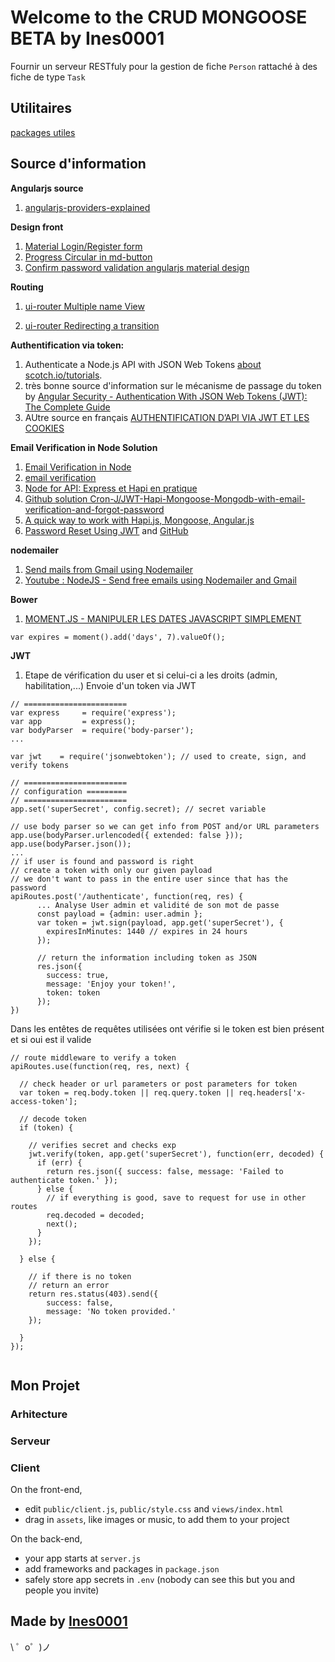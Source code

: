 # Welcome to the CRUD MONGOOSE BETA by Ines0001


Fournir un serveur RESTfuly pour la gestion de fiche `Person` rattaché à des fiche de type `Task`

## Utilitaires

[packages utiles](https://delicious-insights.com/fr/articles/libs-node-js/)

## Source d'information

**Angularjs source**
1. [angularjs-providers-explained](https://gist.github.com/demisx/9605099)

**Design front**
1. [Material Login/Register form](https://www.supinfo.com/articles/single/184-decouverte-angular-material)
1. [Progress Circular in md-button](https://codepen.io/1kohei1/pen/XbwMLQ?editors=1010)
1. [Confirm password validation angularjs material design
](https://stackoverflow.com/questions/45102658/confirm-password-validation-angularjs-material-design)

**Routing**
1. [ui-router Multiple name View](https://github.com/angular-ui/ui-router/wiki/Multiple-Named-Views)

1. [ui-router Redirecting a transition](https://ui-router.github.io/guide/transitionhooks)


**Authentification via token:**
1. Authenticate a Node.js API with JSON Web Tokens [about scotch.io/tutorials](https://scotch.io/tutorials/authenticate-a-node-js-api-with-json-web-tokens).
2. très bonne source d'information sur le mécanisme de passage du token by [Angular Security - Authentication With JSON Web Tokens (JWT): The Complete Guide](https://blog.angular-university.io/angular-jwt-authentication/)
3. AUtre source en français [AUTHENTIFICATION D’API VIA JWT ET LES COOKIES](http://website.simplx.fr/blog/2016/09/27/authentification-api-via-jwt-et-cookies/)

**Email Verification in Node Solution**
1. [Email Verification in Node](https://codemoto.io/coding/nodejs/email-verification-node-express-mongodb)
1. [email verification](https://github.com/whitef0x0/node-email-verification)
1. [Node for API: Express et Hapi en pratique](https://blog.octo.com/node-for-api-express-and-hapi-en-pratique/)
1. [Github solution Cron-J/JWT-Hapi-Mongoose-Mongodb-with-email-verification-and-forgot-password](https://github.com/Cron-J/JWT-Hapi-Mongoose-Mongodb-with-email-verification-and-forgot-password)
1. [A quick way to work with Hapi.js, Mongoose, Angular.js](https://www.cronj.com/blog/hapi-mongoose/)
1. [Password Reset Using JWT](https://www.codementor.io/olatundegaruba/password-reset-using-jwt-ag2pmlck0) and [GitHub](https://github.com/generalgmt/RESTfulAPITutorial/tree/password-reset)

**nodemailer**
1. [Send mails from Gmail using Nodemailer](https://gist.github.com/tanaikech/d225c7adab818a6dc1dfd7783f8c8e4d)
1. [Youtube : NodeJS - Send free emails using Nodemailer and Gmail](https://youtu.be/JJ44WA_eV8E)

**Bower**
1. [MOMENT.JS - MANIPULER LES DATES JAVASCRIPT SIMPLEMENT](https://momentjs.com/)
```
var expires = moment().add('days', 7).valueOf();
```

**JWT**
1. Etape de vérification du user et si celui-ci a les droits (admin, habilitation,...)
Envoie d'un token via JWT
```
// =======================
var express     = require('express');
var app         = express();
var bodyParser  = require('body-parser');
...

var jwt    = require('jsonwebtoken'); // used to create, sign, and verify tokens

// =======================
// configuration =========
// =======================
app.set('superSecret', config.secret); // secret variable

// use body parser so we can get info from POST and/or URL parameters
app.use(bodyParser.urlencoded({ extended: false }));
app.use(bodyParser.json());
...
// if user is found and password is right
// create a token with only our given payload
// we don't want to pass in the entire user since that has the password
apiRoutes.post('/authenticate', function(req, res) {
      ... Analyse User admin et validité de son mot de passe
      const payload = {admin: user.admin };
      var token = jwt.sign(payload, app.get('superSecret'), {
        expiresInMinutes: 1440 // expires in 24 hours
      });

      // return the information including token as JSON
      res.json({
        success: true,
        message: 'Enjoy your token!',
        token: token
      });
})  
```
Dans les entêtes de requêtes utilisées ont vérifie si le token est bien présent
et si oui est il valide
```
// route middleware to verify a token
apiRoutes.use(function(req, res, next) {

  // check header or url parameters or post parameters for token
  var token = req.body.token || req.query.token || req.headers['x-access-token'];

  // decode token
  if (token) {

    // verifies secret and checks exp
    jwt.verify(token, app.get('superSecret'), function(err, decoded) {      
      if (err) {
        return res.json({ success: false, message: 'Failed to authenticate token.' });    
      } else {
        // if everything is good, save to request for use in other routes
        req.decoded = decoded;    
        next();
      }
    });

  } else {

    // if there is no token
    // return an error
    return res.status(403).send({ 
        success: false, 
        message: 'No token provided.' 
    });

  }
});


```

## Mon Projet

### Arhitecture

### Serveur

### Client

On the front-end,
- edit `public/client.js`, `public/style.css` and `views/index.html`
- drag in `assets`, like images or music, to add them to your project

On the back-end,
- your app starts at `server.js`
- add frameworks and packages in `package.json`
- safely store app secrets in `.env` (nobody can see this but you and people you invite)


Made by [Ines0001](https://github.com/Ines0001-TUTO-MEANS/crud_mongoose)
-------------------

\ ゜o゜)ノ
